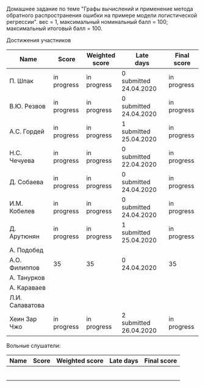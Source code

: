 Домашнее задание по теме "Графы вычислений и применение метода обратного распространения ошибки на примере модели логистической регрессии". вес = 1, максимальный номинальный балл = 100; максимальный итоговый балл = 100.



Достижения участников

| Name            | Score                    | Weighted<br>score        | Late<br>days                | Final<br>score           |
| --------------- | ------------------------ | ------------------------ | --------------------------- | ------------------------ |
| П. Шпак         | in progress | in progress | 0<br />submitted 24.04.2020 | in progress |
| В.Ю. Резвов     | in progress | in progress | 0<br />submitted 24.04.2020 | in progress |
| А.С. Гордей     | in progress | in progress | 1<br />submitted 25.04.2020 | in progress |
| Н.С. Чечуева    | in progress | in progress | 0<br />submitted 22.04.2020 | in progress |
| Д. Собаева      | in progress | in progress | 0<br />submitted 24.04.2020 | in progress |
| И.М. Кобелев    | in progress | in progress | 0<br />submitted 24.04.2020 | in progress |
| Д. Арутюнян     | in progress | in progress | 1<br />submitted 25.04.2020 | in progress |
| А. Подобед      |       |       |  |       |
| А.О. Филиппов   | 35 | 35 | 0<br />24.04.2020 | 35 |
| А. Танурков     |                          |                          |                             |                          |
| А. Караваев     |                          |                          |                             |                          |
| Л.И. Салаватова |                          |                          |                             |                          |
| Хеин Зар Чжо    | in progress | in progress | 2<br />submitted 26.04.2020 | in progress |



Вольные слушатели:

| Name         | Score | Weighted score | Late days | Final score |
| ------------ | ----- | -------------- | --------- | ----------- |
|              |       |                |           |             |
|              |       |                |           |             |
|              |       |                |           |             |
|              |       |                |           |             |
|              |       |                |           |             |
|              |       |                |           |             |